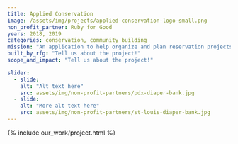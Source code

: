 ```yaml
---
title: Applied Conservation
image: /assets/img/projects/applied-conservation-logo-small.png
non_profit_partner: Ruby for Good
years: 2018, 2019
categories: conservation, community building
mission: "An application to help organize and plan reservation projects."
built_by_rfg: "Tell us about the project!"
scope_and_impact: "Tell us about the project!"

slider:
  - slide: 
    alt: "Alt text here"
    src: assets/img/non-profit-partners/pdx-diaper-bank.jpg
  - slide: 
    alt: "More alt text here"
    src: assets/img/non-profit-partners/st-louis-diaper-bank.jpg
---
```


{% include our_work/project.html %}
